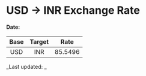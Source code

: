 # USD → INR Exchange Rate

**Date:** 

| Base | Target | Rate  |
|:----:|:------:|:-----:|
| USD  | INR    | 85.5496 |

_Last updated: _